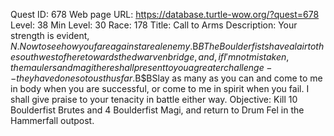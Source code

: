 Quest ID: 678
Web page URL: https://database.turtle-wow.org/?quest=678
Level: 38
Min Level: 30
Race: 178
Title: Call to Arms
Description: Your strength is evident, $N. Now to see how you fare against a real enemy.$B$BThe Boulderfists have a lair to the southwest of here towards the dwarven bridge, and, if I'm not mistaken, the maulers and magi there shall present to you a greater challenge--they have done so to us thus far.$B$BSlay as many as you can and come to me in body when you are successful, or come to me in spirit when you fail. I shall give praise to your tenacity in battle either way.
Objective: Kill 10 Boulderfist Brutes and 4 Boulderfist Magi, and return to Drum Fel in the Hammerfall outpost.
